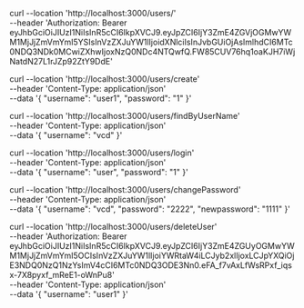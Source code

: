 curl --location 'http://localhost:3000/users/' \
--header 'Authorization: Bearer eyJhbGciOiJIUzI1NiIsInR5cCI6IkpXVCJ9.eyJpZCI6IjY3ZmE4ZGVjOGMwYWM1MjJjZmVmYmI5YSIsInVzZXJuYW1lIjoidXNlciIsInJvbGUiOjAsImlhdCI6MTc0NDQ3NDk0MCwiZXhwIjoxNzQ0NDc4NTQwfQ.FW85CUV76hq1oaKJH7iWjNatdN27L1rJZp92ZtY9DdE'


curl --location 'http://localhost:3000/users/create' \
--header 'Content-Type: application/json' \
--data '{
    "username": "user1",
    "password": "1"
}'

curl --location 'http://localhost:3000/users/findByUserName' \
--header 'Content-Type: application/json' \
--data '{
    "username": "vcd"
}'

curl --location 'http://localhost:3000/users/login' \
--header 'Content-Type: application/json' \
--data '{
    "username": "user",
    "password": "1"
}'

curl --location 'http://localhost:3000/users/changePassword' \
--header 'Content-Type: application/json' \
--data '{
    "username": "vcd",
    "password": "2222",
    "newpassword": "1111"
}'

curl --location 'http://localhost:3000/users/deleteUser' \
--header 'Authorization: Bearer eyJhbGciOiJIUzI1NiIsInR5cCI6IkpXVCJ9.eyJpZCI6IjY3ZmE4ZGUyOGMwYWM1MjJjZmVmYmI5OCIsInVzZXJuYW1lIjoiYWRtaW4iLCJyb2xlIjoxLCJpYXQiOjE3NDQ0NzQ1NzYsImV4cCI6MTc0NDQ3ODE3Nn0.eFA_f7vAxLfWsRPxf_iqsx-7X8pyxf_mReE1-oWnPu8' \
--header 'Content-Type: application/json' \
--data '{
    "username": "user1"
}'